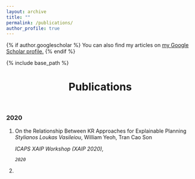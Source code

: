 ```yaml
---
layout: archive
title: ""
permalink: /publications/
author_profile: true
---
```


{% if author.googlescholar %}
  You can also find my articles on <u><a href="{{author.googlescholar}}">my Google Scholar profile</a>.</u>
{% endif %}

{% include base_path %}

<!--{% for post in site.publications reversed %}
  {% include archive-single.html %}
{% endfor %}-->

<header class="post-header">
    <h1 class="post-title">Publications</h1>
    <h5 class="post-description"></h5>
  </header>
  
 <h3 class="year">2020</h3>
<ol class="bibliography"><li>

<div id="xaip20">
  
   <span class="title">On the Relationship Between KR Approaches for Explainable Planning</span>
    <span class="author">
    <em>Stylianos Loukas Vasileiou</em>,
    William Yeoh,
    Tran Cao Son
    
   </span>

    
      
<span class="periodical">
 <i>
  ICAPS XAIP Workshop (XAIP 2020),
          
    2020
          
  </i>
</span>
 <span class="links">
 
 <!--[<a href="https://alexeyignatiev.github.io/assets/pdf/msgcin-nips20-preprint.pdf" target="_blank">PDF</a>]-->
   
  </span>
</div>
</li>
<li>


<!-- <div class="publications">
	
	<h2 >Conferences (incl. workshops and posters)</h2>
	

	<ol type="i">
		<b>Stylianos L. Vasileiou</b>, William Yeoh, Tran Cao Son, <em>"On the Relationship Between KR Approaches for Explainable Planning"</em>, ICAPS XAIP Workshop, 2020 
		
		<li>Tran Cao Son, Van Nguyen, <b>Stylianos L. Vasileiou</b>, William Yeoh, <em>"Conditional Updates of Logic Programs and its Applications" (<i>Poster Presentation</i>)</em>, KR, 2020 </li>
		
		<li>Van Nguyen, <b>Stylianos L. Vasileiou</b>, Tran Cao Son, William Yeoh, <em>"Explainable Planning Using Answer Set Programming"</em>, KR, pp. 662-666, 2020 </li> 
  		
		<li>Van Nguyen, <b>Stylianos L. Vasileiou</b>, Tran Cao Son, William Yeoh, <em>"Conditional Updates of Answer Set Programming and Its Application in Explainable Planning" (<i>Extended Abstract</i>)</em>, AAMAS, pp. 1954-1956, 2020 <a href="http://www.ifaamas.org/Proceedings/aamas2020/pdfs/p1954.pdf" class="button">PDF</a></li>
		
		<li><b>Stylianos L. Vasileiou</b>, William Yeoh, Tran Cao Son, <em>"A Preliminary Logic-based Approach for Explanation Generation"</em>, ICAPS XAIP Workshop, pp. 132-140, 2019 <a href="https://kcl-planning.github.io/XAIP-Workshops/xaip-2019-proceedings.pdf" class="button">PDF</a></li>
	
	</ol> </div> -->
